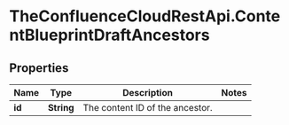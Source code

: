 # TheConfluenceCloudRestApi.ContentBlueprintDraftAncestors

## Properties
Name | Type | Description | Notes
------------ | ------------- | ------------- | -------------
**id** | **String** | The content ID of the ancestor. | 
